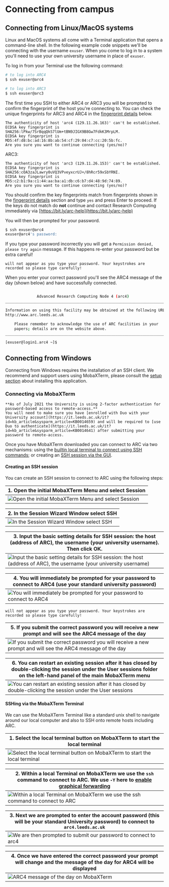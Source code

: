 # Connecting from campus

## Connecting from Linux/MacOS systems

Linux and MacOS systems all come with a Terminal application that opens a command-line shell. In the following example code snippets we'll be connecting with the username `exuser`. When you come to log in to a system you'll need to use your own university username in place of `exuser`.

To log in from your Terminal use the following command:

```bash
# to log into ARC4
$ ssh exuser@arc4

# to log into ARC3
$ ssh exuser@arc3
```

The first time you SSH to either ARC4 or ARC3 you will be prompted to confirm the fingerprint of the host you're connecting to. You can check the unique fingerprints for ARC3 and ARC4 in the [fingerprint details](#fingerprint-details) below.

```
The authenticity of host 'arc4 (129.11.26.163)' can't be established.
ECDSA key fingerprint is SHA256:lPkw/7SrBqqQkS7lUm+tBN9JIGX9B8Gw7FdkK3MrpLM.
ECDSA key fingerprint is MD5:4f:d8:bc:ad:16:8b:ab:54:cf:29:04:c7:cc:20:5b:fc.
Are you sure you want to continue connecting (yes/no)?
```

ARC3:

```
The authenticity of host 'arc3 (129.11.26.153)' can't be established.
ECDSA key fingerprint is SHA256:cOA3zaJLawry0uVQ3VPveyxcrUJ+/8hRcr59xSbYRNI.
ECDSA key fingerprint is MD5:c2:b1:9a:c1:44:aa:ba:a1:db:c6:b7:d4:48:9d:74:89.
Are you sure you want to continue connecting (yes/no)?
```

You should confirm the key fingerprints match from fingerprints shown in the [fingerprint details](#fingerprint-details) section and type `yes` and press Enter to proceed.
If the keys do not match do **not** continue and contact Research Computing immediately via [https://bit.ly/arc-help](https://bit.ly/arc-help)

You will then be prompted for your password.

```bash
$ ssh exuser@arc4
exuser@arc4's password:
```

If you type your password incorrectly you will get a `Permission denied, please try again` message.
If this happens re-enter your password but be extra careful!

```{note} For security placeholder characters (like an asterisk)
will not appear as you type your password. Your keystrokes are recorded so please type carefully!
```

When you enter your correct password you'll see the ARC4 message of the day (shown below) and have successfully connected.

```bash

              Advanced Research Computing Node 4 (arc4)
________________________________________________________________________

Information on using this facility may be obtained at the following URL:
http://www.arc.leeds.ac.uk

    Please remember to acknowledge the use of ARC facilities in your
    papers; details are on the website above.
________________________________________________________________________

[exuser@login1.arc4 ~]$
```

## Connecting from Windows

Connecting from Windows requires the installation of an SSH client. We recommend and support users using MobaXTerm, please consult the [setup section](../logon.html#installing-mobaxterm) about installing this application.

### Connecting via MobaXTerm

```{warning}
**As of July 2021 the University is using 2-factor authentication for password-based access to remote-access.**
You will need to make sure you have [enrolled with Duo with your University account](https://it.leeds.ac.uk/it?id=kb_article&sysparm_article=KB0014659) and will be required to [use Duo to authenticate](https://it.leeds.ac.uk/it?id=kb_article&sysparm_article=KB0014641) after submitting your password to remote-access.
```

Once you have MobaXTerm downloaded you can connect to ARC via two mechanisms: using the [builtin local terminal to connect using SSH commands](#using-the-mobaxterm-terminal); or creating an [SSH session via the GUI](#creating-an-ssh-session).

#### Creating an SSH session

You can create an SSH session to connect to ARC using the following steps:

| 1. Open the initial MobaXTerm Menu and select Session                                                  |
| ------------------------------------------------------------------------------------------------------ |
| ![Open the initial MobaXTerm Menu and select Session](../../assets/img/logon/offcampus/mobaXTerm1.png) |

| 2. In the Session Wizard Window select SSH                                                  |
| ------------------------------------------------------------------------------------------- |
| ![In the Session Wizard Window select SSH](../../assets/img/logon/offcampus/mobaXTerm2.png) |

| 3. Input the basic setting details for SSH session: the host (address of ARC), the username (your university username). Then click OK.                                  |
| ----------------------------------------------------------------------------------------------------------------------------------------------------------------------- |
| ![Input the basic setting details for SSH session: the host (address of ARC), the username (your university username)](../../assets/img/logon/offcampus/mobaXTerm3.png) |

| 4. You will immediately be prompted for your password to connect to ARC4 (use your standard university password)                       |
| -------------------------------------------------------------------------------------------------------------------------------------- |
| ![You will immediately be prompted for your password to connect to ARC4](../../assets/img/logon/campus/mobaXTerm-session-password.png) |

```{note} For security placeholder characters
will not appear as you type your password. Your keystrokes are recorded so please type carefully!
```

| 5. If you submit the correct password you will receive a new prompt and will see the ARC4 message of the day                                                            |
| ----------------------------------------------------------------------------------------------------------------------------------------------------------------------- |
| ![If you submit the correct password you will receive a new prompt and will see the ARC4 message of the day ](../../assets/img/logon/campus/mobaXTerm-session-motd.png) |

| 6. You can restart an existing session after it has closed by double-clicking the session under the User sessions folder on the left-hand panel of the main MobaXTerm menu |
| -------------------------------------------------------------------------------------------------------------------------------------------------------------------------- |
| ![You can restart an existing session after it has closed by double-clicking the session under the User sessions](../../assets/img/logon/offcampus/mobaXTerm9.png)         |

#### SSHing via the MobaXTerm Terminal

We can use the MobaXTerm Terminal like a standard unix shell to navigate around our local computer and also to SSH onto remote hosts including ARC.

| 1. Select the local terminal button on MobaXTerm to start the local terminal                                                |
| --------------------------------------------------------------------------------------------------------------------------- |
| ![Select the local terminal button on MobaXTerm to start the local terminal](../../assets/img/logon/offcampus/mobaSSH6.png) |

| 2. Within a local Terminal on MobaXTerm we use the `ssh` command to connect to ARC. We use `-Y` here to [enable graphical forwarding](./x11-graphics) |
| ----------------------------------------------------------------------------------------------------------------------------------------------------- |
| ![Within a local Terminal on MobaXTerm we use the `ssh` command to connect to ARC](../../assets/img/logon/campus/mobaSSH-ssh-cmd.png)                 |

| 3. Next we are prompted to enter the account password (this will be your standard University password) to connect to `arc4.leeds.ac.uk` |
| --------------------------------------------------------------------------------------------------------------------------------------- |
| ![We are then prompted to submit our password to connect to arc4](../../assets/img/logon/campus/mobaSSH-ssh-password.png)               |

| 4. Once we have entered the correct password your prompt will change and the message of the day for ARC4 will be displayed |
| -------------------------------------------------------------------------------------------------------------------------- |
| ![ARC4 message of the day on MobaXTerm](../../assets/img/logon/campus/mobaSSH-ssh-motd.png)                                |
